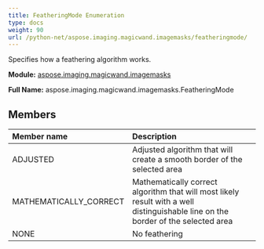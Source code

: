 ```yaml
---
title: FeatheringMode Enumeration
type: docs
weight: 90
url: /python-net/aspose.imaging.magicwand.imagemasks/featheringmode/
---
```


Specifies how a feathering algorithm works.

**Module:** [aspose.imaging.magicwand.imagemasks](/imaging/python-net/aspose.imaging.magicwand.imagemasks/)

**Full Name:** aspose.imaging.magicwand.imagemasks.FeatheringMode

## **Members**
| **Member name** | **Description** |
| :- | :- |
| ADJUSTED | Adjusted algorithm that will create a smooth border of the selected area |
| MATHEMATICALLY_CORRECT | Mathematically correct algorithm that will most likely result with a well distinguishable line on the border of the selected area |
| NONE | No feathering |
